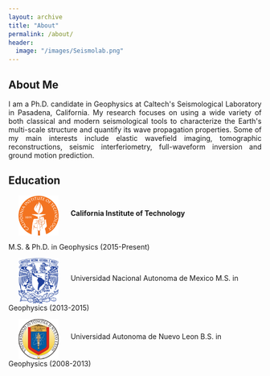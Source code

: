 ```yaml
---
layout: archive
title: "About"
permalink: /about/
header:
  image: "/images/Seismolab.png"
---
```

## About Me
<p style="text-align:justify;">I am a Ph.D. candidate in Geophysics at Caltech's Seismological Laboratory in Pasadena, California. My research focuses on using a wide variety of both classical and modern seismological tools to characterize the Earth's multi-scale structure and quantify its wave propagation properties. Some of my main interests include elastic wavefield imaging, tomographic reconstructions, seismic interferiometry, full-waveform inversion and ground motion prediction.</p>

## Education
<div class="col">
    <img src="/images/CALTECH_LOGO.png" class="float-left" width="80" hspace="20" align="middle">
    <strong>California Institute of Technology</strong>
    <p>M.S. & Ph.D. in Geophysics (2015-Present)</p>
</div>

<p>
<img src="/images/UNAM_LOGO.png" class="float-left" width="80" hspace="20" align="middle">
Universidad Nacional Autonoma de Mexico
M.S. in Geophysics (2013-2015)
</p>

<p>
<img src="/images/UANL_LOGO.png" class="float-left" width="80" hspace="20" align="middle">
Universidad Autonoma de Nuevo Leon
B.S. in Geophysics (2008-2013)
</p>
